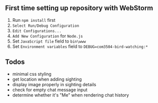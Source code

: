 ## First time setting up repository with WebStorm
1. Run `npm install` first
2. `Select Run/Debug Configuration`
3. `Edit Configurations...`
4. `Add New Configuration` for `Node.js`
5. Set `JavaScript file` field to `bin\www`
6. Set `Environment variables` field to `DEBUG=com3504-bird-watching:*`

## Todos
- minimal css styling
- get location when adding sighting
- display image properly in sighting details
- check for empty chat message input
- determine whether it's "Me" when rendering chat history
